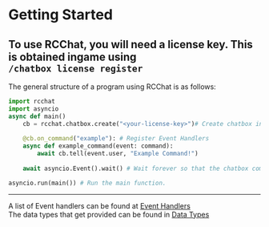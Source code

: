 # Getting Started
To use RCChat, you will need a license key. This is obtained ingame using  
`/chatbox license register`  
---
The general structure of a program using RCChat is as follows:
```python
import rcchat
import asyncio
async def main()
    cb = rcchat.chatbox.create("<your-license-key>")# Create chatbox instance
    
    @cb.on_command("example"): # Register Event Handlers
    async def example_command(event: command):
        await cb.tell(event.user, "Example Command!")
        
    await asyncio.Event().wait() # Wait forever so that the chatbox commands will actually execute.

asyncio.run(main()) # Run the main function.
```
---

A list of Event handlers can be found at [Event Handlers](/RCChat/event_handlers)  
The data types that get provided can be found in [Data Types](/RCChat/data_types)
